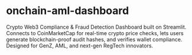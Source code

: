 # onchain-aml-dashboard
Crypto Web3 Compliance &amp; Fraud Detection Dashboard built on Streamlit. Connects to CoinMarketCap for real-time crypto price checks, lets users generate blockchain-proof audit hashes, and verifies wallet compliance. Designed for GenZ, AML, and next-gen RegTech innovators.

